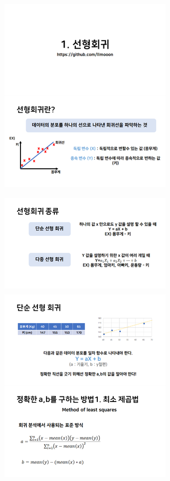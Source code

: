
<img src="/img/1-1.png" style="max-width:100%;">

<img src="/img/1-2.png" style="max-width:100%;">

​						<img src="/img/1-3.png" style="max-width:100%;">

<img src="/img/1-4.png" style="max-width:100%;">

<img src="/img/1-5.png" style="max-width:100%;">
